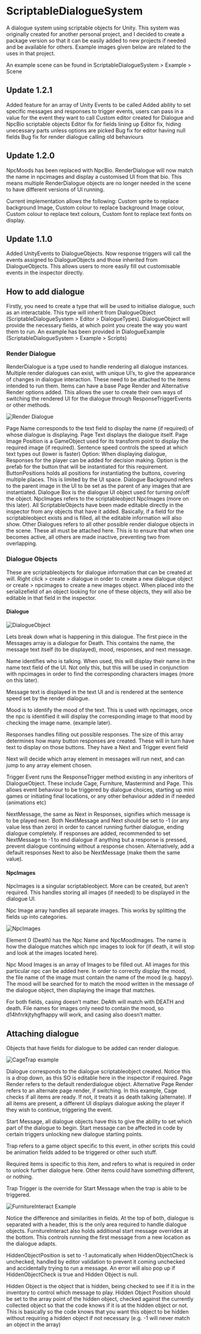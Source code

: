 # ScriptableDialogueSystem
A dialogue system using scriptable objects for Unity. This system was originally created for another personal project, and I decided to create a package version so that it can be easily added to new projects if needed and be available for others. Example images given below are related to the uses in that project.

An example scene can be found in ScriptableDialogueSystem > Example > Scene

## Update 1.2.1

Added feature for an array of Unity Events to be called
Added ability to set specific messages and responses to trigger events, users can pass in a value for the event they want to call
Custom editor created for Dialogue and NpcBio scriptable objects
Editor fix for fields lining up
Editor fix, hiding unecessary parts unless options are picked
Bug fix for editor having null fields
Bug fix for render dialogue calling old behaviours

## Update 1.2.0

NpcMoods has been replaced with NpcBio. RenderDialogue will now match the name in npcimages and display a customised UI from that bio.
This means multiple RenderDialogue objects are no longer needed in the scene to have different versions of UI running.

Current implementation allows the following:
Custom sprite to replace background Image,
Custom colour to replace background Image colour,
Custom colour to replace text colours,
Custom font to replace text fonts on display.

## Update 1.1.0

Added UnityEvents to DialogueObjects. Now response triggers will call the events assigned to DialogueObjects and those inherited from DialogueObjects.
This allows users to more easily fill out customisable events in the inspector directly.

## How to add dialogue

Firstly, you need to create a type that will be used to initialise dialogue, such as an interactable. This type will inherit from DialogueObject (ScriptableDialogueSystem > Editor > DialogueTypes). DialogueObject will provide the necessary fields, at which point you create the way you want them to run.
An example has been provided in DialogueExample (ScriptableDialogueSystem > Example > Scripts)

### Render Dialogue
RenderDialogue is a type used to handle rendering all dialogue instances. Multiple render dialogues can exist, with unique UI’s, to give the appearance of changes in dialogue interaction. These need to be attached to the items intended to run them. Items can have a base Page Render and Alternative Render options added. This allows the user to create their own ways of switching the rendered UI for the dialogue through ResponseTriggerEvents or other methods.

![Render Dialogue](https://github.com/Banananaman91/ScriptableDialogueSystem/blob/master/Images/RenderDialogue.PNG?raw=true)

Page Name corresponds to the text field to display the name (if required) of whose dialogue is displaying.
Page Text displays the dialogue itself.
Page Image Position is a GameObject used for its transform point to display the required image (if required).
Sentence speed controls the speed at which text types out (lower is faster)
Option: When displaying dialogue, Responses for the player can be added for decision making. Option is the prefab for the button that will be instantiated for this requirement.
ButtonPositions holds all positions for instantiating the buttons, covering multiple places. This is limited by the UI space.
Dialogue Background refers to the parent image in the UI to be set as the parent of any images that are instantiated.
Dialogue Box is the dialogue UI object used for turning on/off the object. 
NpcImages refers to the scriptableobject NpcImages (more on this later). All ScriptableObjects have been made editable directly in the inspector from any objects that have it added. Basically, if a field for the scriptableobject exists and is filled, all the editable information will also show.
Other Dialogues refers to all other possible render dialogue objects in the scene. These all must be attached here. This is to ensure that when one becomes active, all others are made inactive, preventing two from overlapping.

### Dialogue Objects
These are scriptableobjects for dialogue information that can be created at will. Right click > create > dialogue in order to create a new dialogue object or create > npcimages to create a new images object. When placed into the serializefield of an object looking for one of these objects, they will also be editable in that field in the inspector.

#### Dialogue

![DialogueObject](https://github.com/Banananaman91/ScriptableDialogueSystem/blob/master/Images/Dialogue.PNG?raw=true)

Lets break down what is happening in this dialogue.
The first piece in the Messages array is a dialogue for Death. This contains the name, the message text itself (to be displayed), mood, responses, and next message.

Name identifies who is talking. When used, this will display their name in the name text field of the UI. Not only this, but this will be used in conjunction with npcimages in order to find the corresponding characters images (more on this later).

Message text is displayed in the text UI and is rendered at the sentence speed set by the render dialogue.

Mood is to identify the mood of the text. This is used with npcimages, once the npc is identified it will display the corresponding image to that mood by checking the image name. (example later).

Responses handles filling out possible responses. The size of this array determines how many button responses are created. These will in turn have text to display on those buttons. They have a Next and Trigger event field

Next will decide which array element in messages will run next, and can jump to any array element chosen.

Trigger Event runs the ResponseTrigger method existing in any inheritors of DialogueObject. These include Cage, Furniture, Mastermind and Page. This allows event behaviour to be triggered by dialogue choices, starting up mini games or initiating final locations, or any other behaviour added in if needed (animations etc)

NextMessage, the same as Next in Responses, signifies which message is to be played next. Both NextMessage and Next should be set to -1 (or any value less than zero) in order to cancel running further dialogue, ending dialogue completely. If responses are added, recommended to set NextMessage to -1 to end dialogue if anything but a response is pressed, prevent dialogue continuing without a response chosen. Alternatively, add a default responses Next to also be NextMessage (make them the same value).

#### NpcImages
NpcImages is a singular scriptableobject. More can be created, but aren’t required. This handles storing all images (if needed) to be displayed in the dialogue UI.

Npc Image array handles all separate images. This works by splitting the fields up into categories.

![NpcImages](https://github.com/Banananaman91/ScriptableDialogueSystem/blob/master/Images/NpcImages.PNG?raw=true)

Element 0 (Death) has the Npc Name and NpcMoodImages. The name is how the dialogue matches which npc images to look for (if death, it will stop and look at the images located here).

Npc Mood Images is an array of Images to be filled out. All images for this particular npc can be added here. In order to correctly display the mood, the file name of the image must contain the name of the mood (e.g. happy). The mood will be searched for to match the mood written in the message of the dialogue object, then displaying the image that matches.

For both fields, casing doesn’t matter. DeAth will match with DEATH and death. File names for images only need to contain the mood, so d14hfnrkjtyhgfhappy will work, and casing also doesn’t matter.

## Attaching dialogue
Objects that have fields for dialogue to be added can render dialogue.

![CageTrap example](https://github.com/Banananaman91/ScriptableDialogueSystem/blob/master/Images/CageTrap.PNG?raw=true)

Dialogue corresponds to the dialogue scriptableobject created. Notice this is a drop down, as this SO is editable here in the inspector if required.
Page Render refers to the default renderdialogue object.
Alternative Page Render refers to an alternate page render, if switching. In this example, Cage checks if all items are ready. If not, it treats it as death talking (alternate). If all items are present, a different UI displays dialogue asking the player if they wish to continue, triggering the event.

Start Message, all dialogue objects have this to give the ability to set which part of the dialogue to begin. Start message can be affected in code by certain triggers unlocking new dialogue starting points.

Trap refers to a game object specific to this event, in other scripts this could be animation fields added to be triggered or other such stuff.

Required items is specific to this item, and refers to what is required in order to unlock further dialogue here. Other items could have something different, or nothing.

Trap Trigger is the override for Start Message when the trap is able to be triggered.

![FurnitureInteract Example](https://github.com/Banananaman91/ScriptableDialogueSystem/blob/master/Images/FurnitureInteract.PNG?raw=true)

Notice the difference and similarities in fields. At the top of both, dialogue is separated with a header, this is the only area required to handle dialogue objects. FurnitureInteract also holds additional start message overrides at the bottom. This controls running the first message from a new location as the dialogue adapts.

HiddenObjectPosition is set to -1 automatically when HiddenObjectCheck is unchecked, handled by editor validation to prevent it coming unchecked and accidentally trying to run a message. An error will also pop up if HiddenObjectCheck is true and Hidden Object is null.

Hidden Object is the object that is hidden, being checked to see if it is in the inventory to control which message to play. Hidden Object Position should be set to the array point of the hidden object, checked against the currently collected object so that the code knows if it is at the hidden object or not. This is basically so the code knows that you want this object to be hidden without requiring a hidden object if not necessary (e.g. -1 will never match an object in the array)
